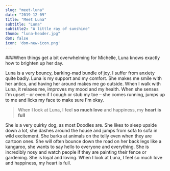 ```yaml
---
slug: "meet-luna"
date: "2019-12-09"
title: "Meet Luna"
subtitle: "Luna"
subtitle2: "A little ray of sunshine"
thumb: "luna-header.jpg"
dom: false
icon: 'dom-new-icon.png'
---
```


###When things get a bit overwhelming for Michelle, Luna knows exactly how to brighten up her day.

Luna is a very bouncy, barking-mad bundle of joy. I suffer from anxiety quite badly. Luna is my support and my comfort. She makes me smile with her antics, and having her around makes me go outside. When I walk with Luna, it relaxes me, improves my mood and my health. When she senses I'm upset – or even if I cough or stub my toe – she comes running, jumps up to me and licks my face to make sure I'm okay.

> When I look at Luna, I feel **so much love** and happiness, my **heart is full**

She is a very quirky dog, as most Doodles are. She likes to sleep upside down a lot, she dashes around the house and jumps from sofa to sofa in wild excitement. She barks at animals on the telly even when they are cartoon ones. She will often bounce down the road on her back legs like a kangaroo, she wants to say hello to everyone and everything. She is incredibly nosy and watch people if they are painting their fence or gardening. She is loyal and loving. When I look at Luna, I feel so much love and happiness, my heart is full.